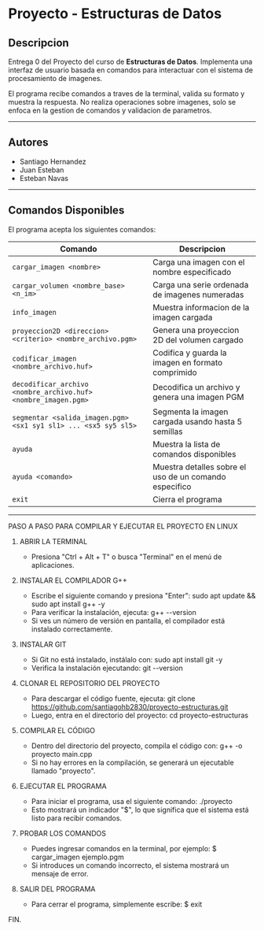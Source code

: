 # Proyecto - Estructuras de Datos

## Descripcion
Entrega 0 del Proyecto del curso de **Estructuras de Datos**. Implementa una interfaz de usuario basada en comandos para interactuar con el sistema de procesamiento de imagenes.

El programa recibe comandos a traves de la terminal, valida su formato y muestra la respuesta. No realiza operaciones sobre imagenes, solo se enfoca en la gestion de comandos y validacion de parametros.

---

## Autores
- Santiago Hernandez
- Juan Esteban
- Esteban Navas

---

## Comandos Disponibles

El programa acepta los siguientes comandos:

| Comando | Descripcion |
|---------|------------|
| `cargar_imagen <nombre>` | Carga una imagen con el nombre especificado |
| `cargar_volumen <nombre_base> <n_im>` | Carga una serie ordenada de imagenes numeradas |
| `info_imagen` | Muestra informacion de la imagen cargada |
| `proyeccion2D <direccion> <criterio> <nombre_archivo.pgm>` | Genera una proyeccion 2D del volumen cargado |
| `codificar_imagen <nombre_archivo.huf>` | Codifica y guarda la imagen en formato comprimido |
| `decodificar_archivo <nombre_archivo.huf> <nombre_imagen.pgm>` | Decodifica un archivo y genera una imagen PGM |
| `segmentar <salida_imagen.pgm> <sx1 sy1 sl1> ... <sx5 sy5 sl5>` | Segmenta la imagen cargada usando hasta 5 semillas |
| `ayuda` | Muestra la lista de comandos disponibles |
| `ayuda <comando>` | Muestra detalles sobre el uso de un comando especifico |
| `exit` | Cierra el programa |

---

PASO A PASO PARA COMPILAR Y EJECUTAR EL PROYECTO EN LINUX

1. ABRIR LA TERMINAL
   - Presiona "Ctrl + Alt + T" o busca "Terminal" en el menú de aplicaciones.

2. INSTALAR EL COMPILADOR G++
   - Escribe el siguiente comando y presiona "Enter":
     sudo apt update && sudo apt install g++ -y
   - Para verificar la instalación, ejecuta:
     g++ --version
   - Si ves un número de versión en pantalla, el compilador está instalado correctamente.

3. INSTALAR GIT
   - Si Git no está instalado, instálalo con:
     sudo apt install git -y
   - Verifica la instalación ejecutando:
     git --version

4. CLONAR EL REPOSITORIO DEL PROYECTO
   - Para descargar el código fuente, ejecuta:
     git clone https://github.com/santiagohb2830/proyecto-estructuras.git
   - Luego, entra en el directorio del proyecto:
     cd proyecto-estructuras

5. COMPILAR EL CÓDIGO
   - Dentro del directorio del proyecto, compila el código con:
     g++ -o proyecto main.cpp
   - Si no hay errores en la compilación, se generará un ejecutable llamado "proyecto".

6. EJECUTAR EL PROGRAMA
   - Para iniciar el programa, usa el siguiente comando:
     ./proyecto
   - Esto mostrará un indicador "$", lo que significa que el sistema está listo para recibir comandos.

7. PROBAR LOS COMANDOS
   - Puedes ingresar comandos en la terminal, por ejemplo:
     $ cargar_imagen ejemplo.pgm
   - Si introduces un comando incorrecto, el sistema mostrará un mensaje de error.

8. SALIR DEL PROGRAMA
   - Para cerrar el programa, simplemente escribe:
     $ exit

FIN.

